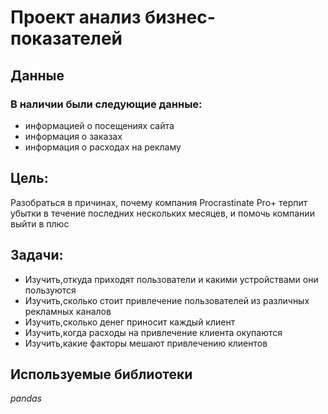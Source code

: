 # Проект анализ бизнес-показателей
## Данные
### В наличии были следующие данные:
- информацией о посещениях сайта
- информация о заказах
- информация о расходах на рекламу
## Цель:
Разобраться в причинах, почему компания Procrastinate Pro+ терпит убытки в течение последних нескольких месяцев, и помочь компании выйти в плюс
## Задачи:
- Изучить,откуда приходят пользователи и какими устройствами они пользуются
- Изучить,сколько стоит привлечение пользователей из различных рекламных каналов
- Изучить,сколько денег приносит каждый клиент
- Изучить,когда расходы на привлечение клиента окупаются
- Изучить,какие факторы мешают привлечению клиентов
## Используемые библиотеки
*pandas*
 
